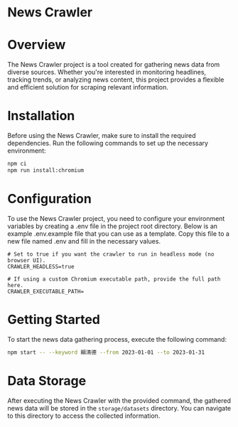 News Crawler
===

# Overview

The News Crawler project is a tool created for gathering news data from diverse sources. Whether you're interested in monitoring headlines, tracking trends, or analyzing news content, this project provides a flexible and efficient solution for scraping relevant information.

# Installation

Before using the News Crawler, make sure to install the required dependencies. Run the following commands to set up the necessary environment:

```bash
npm ci
npm run install:chromium
```

# Configuration

To use the News Crawler project, you need to configure your environment variables by creating a .env file in the project root directory. Below is an example .env.example file that you can use as a template. Copy this file to a new file named .env and fill in the necessary values.

```env
# Set to true if you want the crawler to run in headless mode (no browser UI).
CRAWLER_HEADLESS=true

# If using a custom Chromium executable path, provide the full path here.
CRAWLER_EXECUTABLE_PATH=
```

# Getting Started

To start the news data gathering process, execute the following command:

```bash
npm start -- --keyword 賴清德 --from 2023-01-01 --to 2023-01-31
```

# Data Storage

After executing the News Crawler with the provided command, the gathered news data will be stored in the `storage/datasets` directory. You can navigate to this directory to access the collected information.
